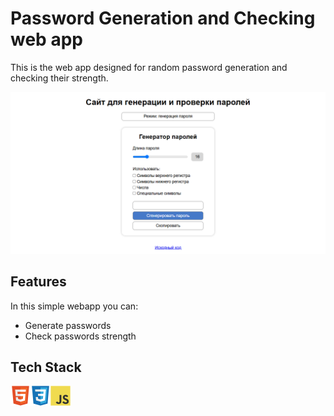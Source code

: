 # Password Generation and Checking web app

This is the web app designed for random password generation and checking their strength.

![Password Check and Generation UI](./assets/password-check-and-generation-site-ui.png)

## Features

In this simple webapp you can:

- Generate passwords
- Check passwords strength

## Tech Stack

<div style="display: flex">
  <img src="https://github.com/devicons/devicon/blob/master/icons/html5/html5-original.svg" alt="HTML" width="32" height="32">
  <img src="https://github.com/devicons/devicon/blob/master/icons/css3/css3-original.svg" alt="CSS" width="32" height="32">
  <img src="https://github.com/devicons/devicon/blob/master/icons/javascript/javascript-original.svg" alt="JavaScript" width="32" height="32">
</div>
